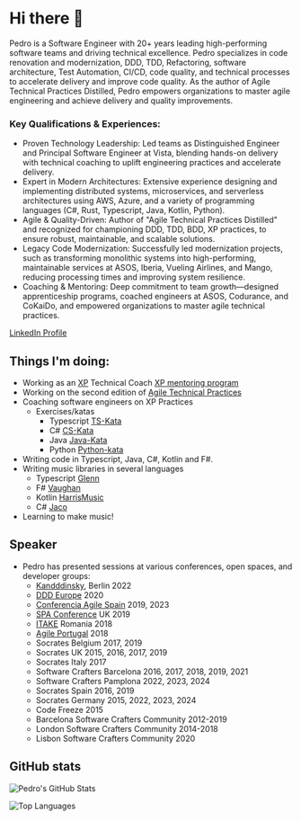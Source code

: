 # Hi there 👋

Pedro is a Software Engineer with 20+ years leading high-performing software teams and driving technical excellence. Pedro specializes in code renovation and modernization, DDD, TDD, Refactoring, software architecture, Test Automation, CI/CD, code quality, and technical processes to accelerate delivery and improve code quality. As the author of Agile Technical Practices Distilled, Pedro empowers organizations to master agile engineering and achieve delivery and quality improvements.

### Key Qualifications & Experiences:

- Proven Technology Leadership: Led teams as Distinguished Engineer and Principal Software Engineer at Vista, blending hands-on delivery with technical coaching to uplift engineering practices and accelerate delivery.
- Expert in Modern Architectures: Extensive experience designing and implementing distributed systems, microservices, and serverless architectures using AWS, Azure, and a variety of programming languages (C#, Rust, Typescript, Java, Kotlin, Python).
- Agile & Quality-Driven: Author of "Agile Technical Practices Distilled" and recognized for championing DDD, TDD, BDD, XP practices, to ensure robust, maintainable, and scalable solutions.
- Legacy Code Modernization: Successfully led modernization projects, such as transforming monolithic systems into high-performing, maintainable services at ASOS, Iberia, Vueling Airlines, and Mango, reducing processing times and improving system resilience.
- Coaching & Mentoring: Deep commitment to team growth—designed apprenticeship programs, coached engineers at ASOS, Codurance, and CoKaiDo, and empowered organizations to master agile technical practices.

[LinkedIn Profile](https://www.linkedin.com/in/pedros/)

## Things I'm doing:

- Working as an [XP](https://en.wikipedia.org/wiki/Extreme_programming) Technical Coach [XP mentoring program](https://github.com/pedromsantos/AGILE-TECHICAL-PRACTICES-mentoring-program)
- Working on the second edition of [Agile Technical Practices](https://leanpub.com/agiletechnicalpracticesdistilled)
- Coaching software engineers on XP Practices
  - Exercises/katas
    - Typescript [TS-Kata](https://github.com/pedromsantos/ts-kata)
    - C# [CS-Kata](https://github.com/pedromsantos/cs-kata)
    - Java [Java-Kata](https://github.com/pedromsantos/java-kata)
    - Python [Python-kata](https://github.com/pedromsantos/python-kata)
- Writing code in Typescript, Java, C#, Kotlin and F#.
- Writing music libraries in several languages
  - Typescript [Glenn](https://github.com/pedromsantos/glenn)
  - F# [Vaughan](https://github.com/pedromsantos/vaughan)
  - Kotlin [HarrisMusic](https://github.com/pedromsantos/HarrisMusic)
  - C# [Jaco](https://github.com/pedromsantos/Jaco)
- Learning to make music!

## Speaker

- Pedro has presented sessions at various conferences, open spaces, and developer groups:
  - [Kandddinsky](https://kandddinsky.de/), Berlin 2022
  - [DDD Europe](https://dddeurope.com/) 2020
  - [Conferencia Agile Spain](https://agile-spain.org/cas/) 2019, 2023
  - [SPA Conference](http://www.bcs-spa.org/index.php) UK 2019
  - [ITAKE](https://itakeunconf.com/) Romania 2018
  - [Agile Portugal](https://2018.agilept.org) 2018
  - Socrates Belgium 2017, 2019
  - Socrates UK 2015, 2016, 2017, 2019
  - Socrates Italy 2017
  - Software Crafters Barcelona 2016, 2017, 2018, 2019, 2021
  - Software Crafters Pamplona 2022, 2023, 2024
  - Socrates Spain 2016, 2019
  - Socrates Germany 2015, 2022, 2023, 2024
  - Code Freeze 2015
  - Barcelona Software Crafters Community 2012-2019
  - London Software Crafters Community 2014-2018
  - Lisbon Software Crafters Community 2020

## GitHub stats

![Pedro's GitHub Stats](https://github-readme-stats.vercel.app/api?username=pedromsantos&show_icons=true&theme=onedark&count_private=true)

![Top Languages](https://github-readme-stats.vercel.app/api/top-langs/?username=pedromsantos&hide=CSS,C%2b%2b,Objective-C,HTML,CMake&langs_count=8&layout=compact&theme=onedark&count_private=false)

<codersrank-skills-chart username="pedro_m_santos"></codersrank-skills-chart>
